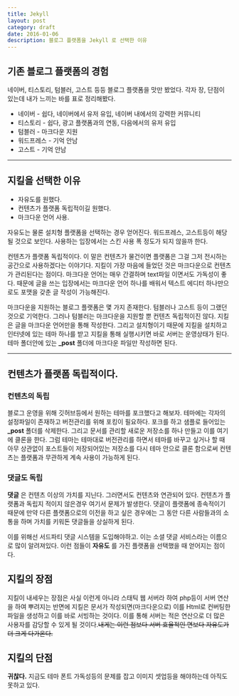 ```yaml
---
title: Jekyll
layout: post
category: draft
date: 2016-01-06
description: 블로그 플랫폼을 Jekyll 로 선택한 이유
---
```


## 기존 블로그 플랫폼의 경험

네이버, 티스토리, 텀블러, 고스트 등등 블로그 플랫폼을 맛만 봤었다. 각자 장, 단점이 있는데 내가 느끼는 바를 표로 정리해봤다.

* 네이버 - 쉽다, 네이버에서 유저 유입, 네이버 내에서의 강력한 커뮤니티
* 티스토리 - 쉽다, 광고 플랫폼과의 연동, 다음에서의 유저 유입
* 텀블러 - 마크다운 지원
* 워드프레스 - 기억 안남
* 고스트 - 기억 안남

---

## 지킬을 선택한 이유

* 자유도를 원했다.
* 컨텐츠가 플랫폼 독립적이길 원했다.
* 마크다운 언어 사용.

자유도는 물론 설치형 플랫폼을 선택하는 경우 얻어진다. 워드프레스, 고스트등이 해당될 것으로 보인다. 사용하는 입장에서는 스킨 사용 폭 정도가 되지 않을까 한다.

컨텐츠가 플랫폼 독립적이다. 이 말은 컨텐츠가 물건이면 플랫폼은 그걸 그저 전시하는 공간으로 사용하겠다는 이야기다.  지킬이 가장 마음에 들었던 것은 마크다운으로 컨텐츠가 관리된다는 점이다. 마크다운 언어는 매우 간결하며 text파일 이면서도 가독성이 좋다. 때문에 글을 쓰는 입장에서는 마크다운 언어 하나를 배워서 텍스트 에디터 하나만으로도 포맷을 갖춘 글 작성이 가능해진다.

마크다운을 지원하는 블로그 플랫폼은 몇 가지 존재한다. 텀블러나 고스트 등이 그랬던 것으로 기억한다. 그러나 텀블러는 마크다운을 지원할 뿐 컨텐츠 독립적이진 않다.
지킬은 글을 마크다운 언어만을 통해 작성한다. 그리고 설치형이기 때문에 지킬을 설치하고 인터넷에 있는 테마 하나를 받고 지킬을 통해 실행시키면 바로 서버는 운영상태가 된다. 테마 폴더안에 있는 **_post** 폴더에 마크다운 파일만 작성하면 된다.

---

## 컨텐츠가 플랫폼 독립적이다.  

### 컨텐츠의 독립

블로그 운영을 위해 깃허브등에서 원하는 테마를 포크했다고 해보자. 테마에는 각자의 설정파일이 존재하고 버전관리를 위해 포킹이 필요하다. 포크를 하고 샘플로 들어있는 **_post** 폴더를 삭제한다. 그리고 문서를 관리할 새로운 저장소를 하나 만들고 이를 여기에 클론을 한다. 그럼 테마는 테마대로 버전관리를 하면서 테마를 바꾸고 싶거나 할 때 아무 상관없이 포스트들이 저장되어있는 저장소를 다시 테마 안으로 클론 함으로써 컨텐츠는 플랫폼과 무관하게 계속 사용이 가능하게 된다.

### 댓글도 독립

**댓글** 은 컨텐츠 이상의 가치를 지닌다. 그러면서도 컨텐츠와 연관되어 있다. 컨텐츠가 플랫폼과 독립지 적이지 않은경우 여기서 문제가 발생한다. 댓글이 플랫폼에 종속적이기 때문에 만약 다른 플랫폼으로의 이전을 하고 싶은 경우에는 그 동안 다른 사람들과의 소통을 하며 가치를 키워돈 댓글들을 상실하게 된다.  

이를 위해선 서드파티 댓글 시스템을 도입해야하고. 이는 소셜 댓글 서비스라는 이름으로 많이 알려져있다. 이런 점들이 **자유도** 를 가진 플랫폼을 선택했을 때 얻어지는 점이다.

## 지킬의 장점

지킬이 내세우는 장점은 사실 이런게 아니라 스태틱 웹 서버라 하여 php등이 서버 연산을 하여 뿌려지는 반면에 지킬은 문서가 작성되면(마크다운으로) 이를 Html로 컨버팅한 파일을 생성하고 이를 바로 서빙하는 것이다. 이를 통해 서버는 적은 연산으로 더 많은 사용자를 감당할 수 있게 될 것이다.~~내게는 이런 점보다 서버 효율적인 면보다 자유도가 더 크게 다가온다.~~

## 지킬의 단점

**귀찮다.** 지금도 테마 폰트 가독성등의 문제를 잡고 이미지 셋업등을 해야하는데 아직도 못하고 있다.
